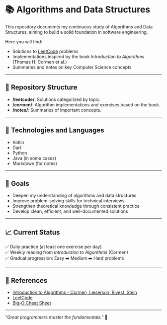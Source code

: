 # 📚 Algorithms and Data Structures

This repository documents my continuous study of Algorithms and Data Structures, aiming to build a solid foundation in software engineering.

Here you will find:
- Solutions to [LeetCode](https://leetcode.com/) problems
- Implementations inspired by the book *Introduction to Algorithms* (Thomas H. Cormen et al.)
- Summaries and notes on key Computer Science concepts

---

## 🧠 Repository Structure


- **/leetcode/**: Solutions categorized by topic.
- **/cormen/**: Algorithm implementations and exercises based on the book.
- **/notes/**: Summaries of important concepts.

---

## 🚀 Technologies and Languages

- Kotlin
- Dart
- Python
- Java (in some cases)
- Markdown (for notes)

---

## 🎯 Goals

- Deepen my understanding of algorithms and data structures
- Improve problem-solving skills for technical interviews
- Strengthen theoretical knowledge through consistent practice
- Develop clean, efficient, and well-documented solutions

---

## 📈 Current Status

✅ Daily practice (at least one exercise per day)  
✅ Weekly reading from *Introduction to Algorithms* (Cormen)  
✅ Gradual progression: Easy ➡️ Medium ➡️ Hard problems  

---

## 📌 References

- [Introduction to Algorithms - Cormen, Leiserson, Rivest, Stein](https://mitpress.mit.edu/9780262046305/introduction-to-algorithms/)
- [LeetCode](https://leetcode.com/)
- [Big-O Cheat Sheet](https://www.bigocheatsheet.com/)

---

*"Great programmers master the fundamentals."* 🚀

